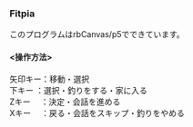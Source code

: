 ### Fitpia  
このプログラムはrbCanvas/p5でできています。  
#### <操作方法>  
矢印キー：移動・選択  
下キー  ：選択・釣りをする・家に入る  
Zキー　 ：決定・会話を進める  
Xキー　 ：戻る・会話をスキップ・釣りをやめる  
